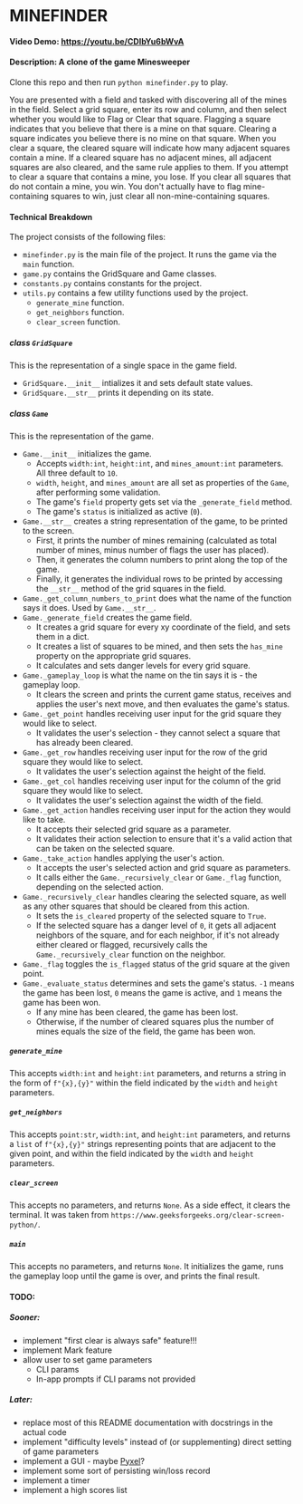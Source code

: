 # MINEFINDER
#### Video Demo: https://youtu.be/CDIbYu6bWvA
#### Description: A clone of the game Minesweeper

Clone this repo and then run `python minefinder.py` to play.

You are presented with a field and tasked with discovering all of the mines in the field.
Select a grid square, enter its row and column, and then select whether you would like to Flag or Clear that square.
Flagging a square indicates that you believe that there is a mine on that square.
Clearing a square indicates you believe there is no mine on that square.
When you clear a square, the cleared square will indicate how many adjacent squares contain a mine.
If a cleared square has no adjacent mines, all adjacent squares are also cleared, and the same rule applies to them.
If you attempt to clear a square that contains a mine, you lose.
If you clear all squares that do not contain a mine, you win.
You don't actually have to flag mine-containing squares to win, just clear all non-mine-containing squares.


#### Technical Breakdown

The project consists of the following files:

- `minefinder.py` is the main file of the project. It runs the game via the `main` function.
- `game.py` contains the GridSquare and Game classes.
- `constants.py` contains constants for the project.
- `utils.py` contains a few utility functions used by the project.
  - `generate_mine` function.
  - `get_neighbors` function.
  - `clear_screen` function.

##### class `GridSquare`

This is the representation of a single space in the game field.

- `GridSquare.__init__` intializes it and sets default state values.
- `GridSquare.__str__` prints it depending on its state.

##### class `Game`

This is the representation of the game.

- `Game.__init__` initializes the game.
  - Accepts `width:int`, `height:int`, and `mines_amount:int` parameters. All three default to `10`.
  - `width`, `height`, and `mines_amount` are all set as properties of the `Game`, after performing some validation.
  - The game's `field` property gets set via the `_generate_field` method.
  - The game's `status` is initialized as active (`0`).
- `Game.__str__` creates a string representation of the game, to be printed to the screen.
  - First, it prints the number of mines remaining (calculated as total number of mines, minus number of flags the user has placed).
  - Then, it generates the column numbers to print along the top of the game.
  - Finally, it generates the individual rows to be printed by accessing the `__str__` method of the grid squares in the field.
- `Game._get_column_numbers_to_print` does what the name of the function says it does. Used by `Game.__str__`.
- `Game._generate_field` creates the game field.
  - It creates a grid square for every xy coordinate of the field, and sets them in a dict.
  - It creates a list of squares to be mined, and then sets the `has_mine` property on the appropriate grid squares.
  - It calculates and sets danger levels for every grid square.
- `Game._gameplay_loop` is what the name on the tin says it is - the gameplay loop.
  - It clears the screen and prints the current game status, receives and applies the user's next move, and then evaluates the game's status.
- `Game._get_point` handles receiving user input for the grid square they would like to select.
  - It validates the user's selection - they cannot select a square that has already been cleared.
- `Game._get_row` handles receiving user input for the row of the grid square they would like to select.
  - It validates the user's selection against the height of the field.
- `Game._get_col` handles receiving user input for the column of the grid square they would like to select.
  - It validates the user's selection against the width of the field.
- `Game._get_action` handles receiving user input for the action they would like to take.
  - It accepts their selected grid square as a parameter.
  - It validates their action selection to ensure that it's a valid action that can be taken on the selected square.
- `Game._take_action` handles applying the user's action.
  - It accepts the user's selected action and grid square as parameters.
  - It calls either the `Game._recursively_clear` or `Game._flag` function, depending on the selected action.
- `Game._recursively_clear` handles clearing the selected square, as well as any other squares that should be cleared from this action.
  - It sets the `is_cleared` property of the selected square to `True`.
  - If the selected square has a danger level of `0`, it gets all adjacent neighbors of the square, and for each neighbor, if it's not already either cleared or flagged, recursively calls the `Game._recursively_clear` function on the neighbor.
- `Game._flag` toggles the `is_flagged` status of the grid square at the given point.
- `Game._evaluate_status` determines and sets the game's status. `-1` means the game has been lost, `0` means the game is active, and `1` means the game has been won.
  - If any mine has been cleared, the game has been lost.
  - Otherwise, if the number of cleared squares plus the number of mines equals the size of the field, the game has been won.

##### `generate_mine`

This accepts `width:int` and `height:int` parameters, and returns a string in the form of `f"{x},{y}"` within the field indicated by the `width` and `height` parameters.

##### `get_neighbors`

This accepts `point:str`, `width:int`, and `height:int` parameters, and returns a `list` of `f"{x},{y}"` strings representing points that are adjacent to the given point, and within the field indicated by the `width` and `height` parameters.

##### `clear_screen`

This accepts no parameters, and returns `None`. As a side effect, it clears the terminal. It was taken from `https://www.geeksforgeeks.org/clear-screen-python/`.

##### `main`

This accepts no parameters, and returns `None`. It initializes the game, runs the gameplay loop until the game is over, and prints the final result.

#### TODO:
##### Sooner:
- implement "first clear is always safe" feature!!!
- implement Mark feature
- allow user to set game parameters
  - CLI params
  - In-app prompts if CLI params not provided

##### Later:
- replace most of this README documentation with docstrings in the actual code
- implement "difficulty levels" instead of (or supplementing) direct setting of game parameters
- implement a GUI - maybe [Pyxel](https://github.com/kitao/pyxel)?
- implement some sort of persisting win/loss record
- implement a timer
- implement a high scores list
